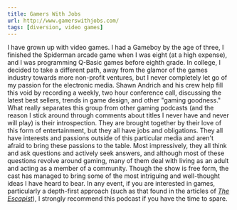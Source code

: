 ```yaml
---
title: Gamers With Jobs
url: http://www.gamerswithjobs.com/
tags: [diversion, video games]
---
```

I have grown up with video games. I had a Gameboy by the age of three, I
finished the Spiderman arcade game when I was eight (at a high expense), and I
was programming Q-Basic games before eighth grade. In college, I decided to
take a different path, away from the glamor of the games industry towards more
non-profit ventures, but I never completely let go of my passion for the
electronic media. Shawn Andrich and his crew help fill this void by recording
a weekly, two hour conference call, discussing the latest best sellers, trends
in game design, and other "gaming goodness." What really separates this group
from other gaming podcasts (and the reason I stick around through comments
about titles I never have and never will play) is their introspection. They
are brought together by their love of this form of entertainment, but they all
have jobs and obligations. They all have interests and passions outside of
this particular media and aren't afraid to bring these passions to the table.
Most impressively, they all think and ask questions and actively seek answers,
and although most of these questions revolve around gaming, many of them deal
with living as an adult and acting as a member of a community. Though the show
is free form, the cast has managed to bring some of the most intriguing and
well-thought ideas I have heard to bear. In any event, if you are interested
in games, particularly a depth-first approach (such as that found in the
articles of *[The Escapist](http://www.escapistmagazine.com/)*), I strongly
recommend this podcast if you have the time to spare.

